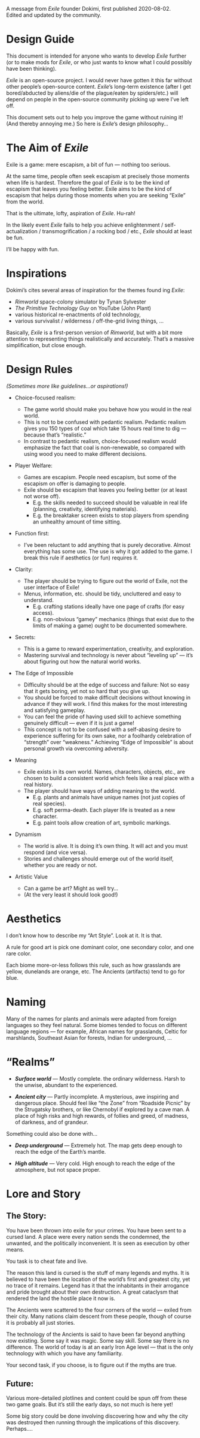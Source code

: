A message from _Exile_ founder Dokimi, first published 2020-08-02.  
Edited and updated by the community.

# Design Guide

This document is intended for anyone who wants to develop _Exile_ further (or to make mods for _Exile_, or who just wants to know what I could possibly have been thinking).

_Exile_ is an open-source project. I would never have gotten it this far without other people’s open-source content.
_Exile_’s long-term existence (after I get bored/abducted by aliens/die of the plague/eaten by spiders/etc.) will depend on people in the open-source community picking up were I’ve left off.

This document sets out to help you improve the game without ruining it! (And thereby annoying me.)
So here is _Exile_’s design philosophy…

 The Aim of _Exile_
===============================
Exile is a game: mere escapism, a bit of fun — nothing too serious.

At the same time, people often seek escapism at precisely those moments when life is hardest.
Therefore the goal of _Exile_ is to be the kind of escapism that leaves you feeling better.
Exile aims to be the kind of escapism that helps during those moments when you are seeking “Exile” from the world.

That is the ultimate, lofty, aspiration of _Exile_. Hu-rah!

In the likely event _Exile_ fails to help you achieve enlightenment / self-actualization / transmogrification / a rocking bod / etc., _Exile_ should at least be fun.

I’ll be happy with fun.

Inspirations
===============================
Dokimi’s cites several areas of inspiration for the themes found ing _Exile_:
- _Rimworld_ space-colony simulator by Tynan Sylvester
- _The Primitive Technology Guy_ on YouTube (John Plant)
- various historical re-enactments of old technology,
- various survivalist / wilderness / off-the-grid living things, …

Basically, _Exile_ is a first-person version of _Rimworld_, but with a bit more attention to representing things realistically and accurately. That’s a massive simplification, but close enough.

Design Rules 
===============================
_(Sometimes more like guidelines…or aspirations!)_
- Choice-focused realism:
  - The game world should make you behave how you would in the real world.
  - This is not to be confused with pedantic realism. Pedantic realism gives you 150 types of coal which take 15 hours real time to dig — because that’s “realistic.”
  - In contrast to pedantic realism, choice-focused realism would emphasize the fact that coal is non-renewable, so compared with using wood you need to make different decisions.

- Player Welfare:
  - Games are escapism. People need escapism, but some of the escapism on offer is damaging to people.
  - Exile should be escapism that leaves you feeling better (or at least not worse off).
    - E.g. the skills needed to succeed should be valuable in real life (planning, creativity, identifying materials).
    - E.g. the breaktaker screen exists to stop players from spending an unhealthy amount of time sitting.

- Function first:
  - I’ve been reluctant to add anything that is purely decorative. Almost everything has some use. The use is why it got added to the game. I break this rule if aesthetics (or fun) requires it.

- Clarity:
  - The player should be trying to figure out the world of Exile, not the user interface of Exile!
  - Menus, information, etc. should be tidy, uncluttered and easy to understand.
    - E.g. crafting stations ideally have one page of crafts (for easy access).
    - E.g. non-obvious “gamey” mechanics (things that exist due to the limits of making a game) ought to be documented somewhere.

- Secrets:
  - This is a game to reward experimentation, creativity, and exploration.  
  - Mastering survival and technology is never about “leveling up” — it’s about figuring out how the natural world works.

- The Edge of Impossible
  - Difficulty should be at the edge of success and failure: Not so easy that it gets boring, yet not so hard that you give up. 
  - You should be forced to make difficult decisions without knowing in advance if they will work. I find this makes for the most interesting and satisfying gameplay.
  - You can feel the pride of having used skill to achieve something genuinely difficult — even if it is just a game!
  - This concept is not to be confused with a self-abasing desire to experience suffering for its own sake, nor a foolhardy celebration of “strength” over “weakness.” Achieving “Edge of Impossible” is about personal growth via overcoming adversity.

- Meaning
  - Exile exists in its own world. Names, characters, objects, etc., are chosen to build a consistent world which feels like a real place with a real history.
  - The player should have ways of adding meaning to the world.
    - E.g. plants and animals have unique names (not just copies of real species).
    - E.g. soft perma-death. Each player life is treated as a new character.
    - E.g. paint tools allow creation of art, symbolic markings.

- Dynamism
  - The world is alive. It is doing it’s own thing. It will act and you must respond (and vice versa).
  - Stories and challenges should emerge out of the world itself, whether you are ready or not.

- Artistic Value
  - Can a game be art? Might as well try…
  - (At the very least it should look good!)

Aesthetics
===============================
I don’t know how to describe my “Art Style”. Look at it. It is that.

A rule for good art is pick one dominant color, one secondary color, and one rare color.

Each biome more-or-less follows this rule, such as how grasslands are yellow, dunelands are orange, etc. The Ancients (artifacts) tend to go for blue.

Naming
===============================
Many of the names for plants and animals were adapted from foreign languages so they feel natural.
Some biomes tended to focus on different language regions — for example, African names for grasslands, Celtic for marshlands, Southeast Asian for forests, Indian for underground, …

“Realms”
===============================
- ___Surface world___ — Mostly complete. the ordinary wilderness. Harsh to the unwise, abundant to the experienced.

- ___Ancient city___ — Partly incomplete. A mysterious, awe inspiring and dangerous place.
Should feel like “the Zone” from “Roadside Picnic” by the Strugatsky brothers,
or like Chernobyl if explored by a cave man. A place of high risks and high rewards,
of follies and greed, of madness, of darkness, and of grandeur.

Something could also be done with…

- ___Deep underground___ — Extremely hot. The map gets deep enough to reach the edge of the Earth’s mantle.

- ___High altitude___ — Very cold. High enough to reach the edge of the atmosphere, but not space proper.

Lore and Story
===============================
## The Story:
You have been thrown into exile for your crimes. You have been sent to a cursed land.
A place were every nation sends the condemned, the unwanted, and the politically inconvenient. It is seen as execution by other means.

You task is to cheat fate and live.

The reason this land is cursed is the stuff of many legends and myths. It is believed to have been the location of the world’s first and greatest city, yet no trace of it remains. Legend has it that the inhabitants in their arrogance and pride brought about their own destruction. A great cataclysm that rendered the land the hostile place it now is.

The Ancients were scattered to the four corners of the world — exiled from their city.
Many nations claim descent from these people, though of course it is probably all just stories.

The technology of the Ancients is said to have been far beyond anything now existing.
Some say it was magic. Some say skill. Some say there is no difference. The world of today is at an early Iron Age level — that is the only technology with which you have any familiarity.

Your second task, if you choose, is to figure out if the myths are true.

## Future:
Various more-detailed plotlines and content could be spun off from these two game goals.
But it’s still the early days, so not much is here yet!

Some big story could be done involving discovering how and why the city was destroyed then running through the implications of this discovery. Perhaps….
